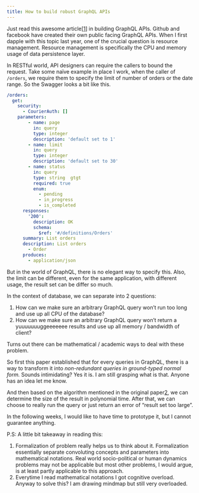 ```yaml
---
title: How to build robust GraphQL APIs
---
```


Just read this awesome article\[[1]\] in building GraphQL APIs. Github and facebook have created their own public facing GraphQL APIs. When I first dapple with this topic last year, one of the crucial question is resource management. Resource management is specifically the CPU and memory usage of data persistence layer.

In RESTful world, API designers can require the callers to bound the request. Take some naïve example in place I work, when the caller of `/orders`, we require them to specify the limit of number of orders or the date range. So the Swagger looks a bit like this.

```yml
/orders:      
  get:        
    security:          
      - CourierAuth: []        
    parameters:          
        - name: page  
          in: query  
          type: integer  
          description: 'default set to 1'  
        - name: limit  
          in: query  
          type: integer  
          description: 'default set to 30'  
        - name: status  
          in: query  
          type: string  gtgt
          required: true  
          enum:  
            - pending  
            - in_progress  
            - is_completed  
      responses:  
        '200':  
          description: OK  
          schema:  
            $ref: '#/definitions/Orders'  
      summary: List orders  
      description: List orders  
        - Order  
      produces:  
        - application/json
```

But in the world of GraphQL, there is no elegant way to specify this. Also, the limit can be different, even for the same application, with different usage, the result set can be differ so much.

In the context of database, we can separate into 2 questions:

1.  How can we make sure an arbitrary GraphQL query won’t run too long and use up all CPU of the database?
2.  How can we make sure an arbitrary GraphQL query won’t return a yuuuuuuuggeeeeeee results and use up all memory / bandwidth of client?

Turns out there can be mathematical / academic ways to deal with these problem.

So first this paper established that for every queries in GraphQL, there is a way to transform it into _non-redundant queries in ground-typed normal form._ Sounds intimidating? Yes it is. I am still grasping what is that. Anyone has an idea let me know.

And then based on the algorithm mentioned in the original paper[2], we can determine the size of the result in polynomial time. After that, we can choose to really run the query or just return an error of “result set too large”.

In the following weeks, I would like to have time to prototype it, but I cannot guarantee anything.

P.S: A little bit takeaway in reading this:

1.  Formalization of problem really helps us to think about it. Formalization essentially separate convoluting concepts and parameters into mathematical notations. Real world socio-political or human dynamics problems may not be applicable but most other problems, I would argue, is at least partly applicable to this approach.
2.  Everytime I read mathematical notations I got cognitive overload. Anyway to solve this? I am drawing mindmap but still very overloaded.

[1]: https://blog.acolyer.org/2018/05/21/semantics-and-complexity-of-graphql/

[2]: http://delivery.acm.org/10.1145/3190000/3186014/p1155-hartig.pdf?ip=112.120.183.216&id=3186014&acc=TRUSTED&key=4D4702B0C3E38B35%2E4D4702B0C3E38B35%2E4D4702B0C3E38B35%2EE47D41B086F0CDA3&__acm__=1527397179_9e01bfe3eeb804a42401631de23d564b